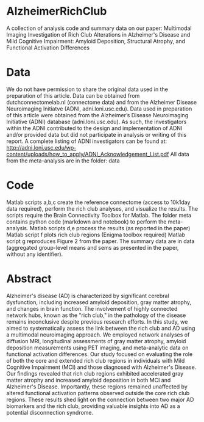 # AlzheimerRichClub

A collection of analysis code and summary data on our paper: Multimodal Imaging Investigation of Rich Club Alterations in Alzheimer's Disease and Mild Cognitive Impairment: Amyloid Deposition, Structural Atrophy, and Functional Activation Differences

# Data
We do not have permission to share the original data used in the preparation of this article. Data can be obtained from dutchconnectomelab.nl (connectome data) and from the Alzheimer Disease Neuroimaging Initiatve (ADNI, adni.loni.usc.edu).
Data used in preparation of this article were obtained from the Alzheimer’s Disease Neuroimaging Initiative (ADNI) database (adni.loni.usc.edu). As such, the investigators within the ADNI contributed to the design and implementation of ADNI and/or provided data but did not participate in analysis or writing of this report. A complete listing of ADNI investigators can be found at: http://adni.loni.usc.edu/wp-content/uploads/how_to_apply/ADNI_Acknowledgement_List.pdf 
All data from the meta-analysis are in the folder: data

# Code
Matlab scripts a,b,c create the reference connectome (access to 10k1day data required), perform the rich club analyses, and visualize the results. The scripts require the Brain Connectivity Toolbox for Matlab.
The folder meta contains python code (markdown and notebook) to perform the meta-analysis.
Matlab scripts d,e process the results (as reported in the paper)
Matlab script f plots rich club regions (Enigma toolbox required)
Matlab script g reproduces Figure 2 from the paper.
The summary data are in data (aggregated group-level means and sems as presented in the paper, without any identifier).

# Abstract
Alzheimer's disease (AD) is characterized by significant cerebral dysfunction, including increased amyloid deposition, gray matter atrophy, and changes in brain function. The involvement of highly connected network hubs, known as the "rich club," in the pathology of the disease remains inconclusive despite previous research efforts. In this study, we aimed to systematically assess the link between the rich club and AD using a multimodal neuroimaging approach.
We employed network analyses of diffusion MRI, longitudinal assessments of gray matter atrophy, amyloid deposition measurements using PET imaging, and meta-analytic data on functional activation differences. Our study focused on evaluating the role of both the core and extended rich club regions in individuals with Mild Cognitive Impairment (MCI) and those diagnosed with Alzheimer's Disease.
Our findings revealed that rich club regions exhibited accelerated gray matter atrophy and increased amyloid deposition in both MCI and Alzheimer's Disease. Importantly, these regions remained unaffected by altered functional activation patterns observed outside the core rich club regions. These results shed light on the connection between two major AD biomarkers and the rich club, providing valuable insights into AD as a potential disconnection syndrome.
